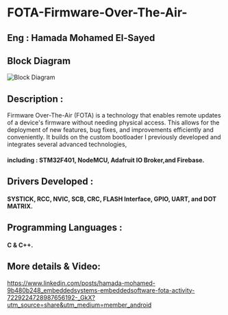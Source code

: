 # FOTA-Firmware-Over-The-Air-
## Eng : Hamada Mohamed El-Sayed
## Block Diagram
![Block Diagram](https://github.com/user-attachments/assets/b56ae550-e579-41d1-afa4-178faa50366c)
## Description : 
Firmware Over-The-Air (FOTA) is a technology that enables remote updates of a device's firmware without needing physical access. This allows for the deployment of new features, bug fixes, and improvements efficiently and conveniently.
It builds on the custom bootloader I previously developed and integrates several advanced technologies, 
#### including : STM32F401, NodeMCU, Adafruit IO Broker,and Firebase.
## Drivers Developed :
#### SYSTICK, RCC, NVIC, SCB, CRC, FLASH Interface, GPIO, UART, and DOT MATRIX.
## Programming Languages : 
#### C & C++.

## More details & Video: 
https://www.linkedin.com/posts/hamada-mohamed-9b480b248_embeddedsystems-embeddedsoftware-fota-activity-7229224728987656192-_GkX?utm_source=share&utm_medium=member_android

